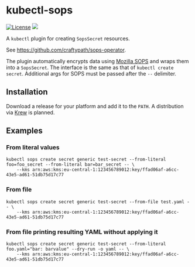 # kubectl-sops

[![License](https://img.shields.io/badge/License-Apache%202.0-blue.svg)](https://opensource.org/licenses/Apache-2.0)
![](https://github.com/craftypath/kubectl-sops/workflows/CI/badge.svg?branch=master)

A `kubectl` plugin for creating `SopsSecret` resources.

See https://github.com/craftypath/sops-operator.

The plugin automatically encrypts data using [Mozilla SOPS](https://github.com/mozilla/sops) and wraps them into a `SopsSecret`.
The interface is the same as that of `kubectl create secret`.
Additional args for SOPS must be passed after the `--` delimiter.

## Installation

Download a release for your platform and add it to the `PATH`.
A distribution via [Krew](https://krew.sigs.k8s.io/) is planned.

## Examples

### From literal values

```console
kubectl sops create secret generic test-secret --from-literal foo=foo_secret --from-literal bar=bar_secret -- \
    --kms arn:aws:kms:eu-central-1:123456789012:key/ffad06af-a6cc-43e5-ad61-51db75d17c77
```

### From file

```console
kubectl sops create secret generic test-secret --from-file test.yaml -- \
    --kms arn:aws:kms:eu-central-1:123456789012:key/ffad06af-a6cc-43e5-ad61-51db75d17c77
```

### From file printing resulting YAML without applying it

```console
kubectl sops create secret generic test-secret --from-literal foo.yaml="bar: barvalue" --dry-run -o yaml -- \
    --kms arn:aws:kms:eu-central-1:123456789012:key/ffad06af-a6cc-43e5-ad61-51db75d17c77
```
